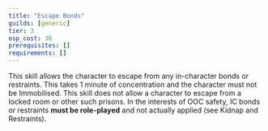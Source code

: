 ```yaml
---
title: "Escape Bonds"
guilds: [generic]
tier: 3
osp_cost: 30
prerequisites: []
requirements: []
---
```

This skill allows the character to escape from any in-character bonds or restraints. This takes 1 minute of concentration and the character must not be Immobilised. This skill does not allow a character to escape from a locked room or other such prisons. In the interests of OOC safety, IC bonds or restraints **must be role-played** and not actually applied (see Kidnap and Restraints).